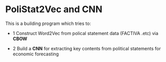 # PoliStat2Vec and CNN

This is a building program which tries to:

- 1 Construct Word2Vec from polical statement data (FACTIVA .etc) via **CBOW**

- 2 Build a **CNN** for extracting key contents from political statements for economic forecasting

